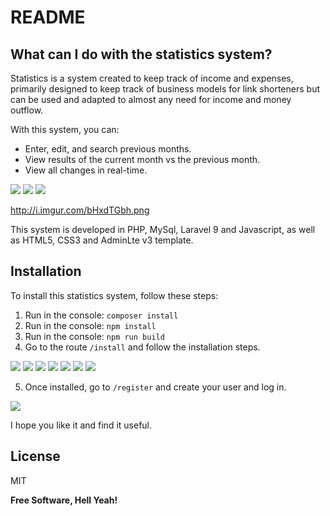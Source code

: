 # README

## What can I do with the statistics system?

Statistics is a system created to keep track of income and expenses, primarily designed to keep track of business models for link shorteners but can be used and adapted to almost any need for income and money outflow.

With this system, you can:
- Enter, edit, and search previous months.
- View results of the current month vs the previous month.
- View all changes in real-time.

![](https://i.imgur.com/vJ18i48h.png)
![](https://i.imgur.com/XxuFdE3h.png)
![](https://i.imgur.com/IOqKhGuh.png)

http://i.imgur.com/bHxdTGbh.png

This system is developed in PHP, MySql, Laravel 9 and Javascript, as well as HTML5, CSS3 and AdminLte v3 template.

## Installation

To install this statistics system, follow these steps:

1. Run in the console: `composer install`
2. Run in the console: `npm install`
3. Run in the console: `npm run build`
4. Go to the route `/install` and follow the installation steps.


![](https://i.imgur.com/bQSF0qx.png)
![](https://i.imgur.com/IHitNOe.png)
![](https://i.imgur.com/ykKDgHw.png)
![](https://i.imgur.com/mRIms7I.png)
![](https://i.imgur.com/AV1Lzu5.png)
![](https://i.imgur.com/uXfB502h.png)
![](https://i.imgur.com/TOl3lGeh.png)


5. Once installed, go to `/register` and create your user and log in.


![](https://i.imgur.com/L6WpJRW.png)


I hope you like it and find it useful.

## License

MIT

**Free Software, Hell Yeah!**


[//]: # (These are reference links used in the body of this note and get stripped out when the markdown processor does its job. There is no need to format nicely because it shouldn't be seen. Thanks SO - http://stackoverflow.com/questions/4823468/store-comments-in-markdown-syntax)

   [dill]: <https://github.com/joemccann/dillinger>
   [git-repo-url]: <https://github.com/joemccann/dillinger.git>
   [john gruber]: <http://daringfireball.net>
   [df1]: <http://daringfireball.net/projects/markdown/>
   [markdown-it]: <https://github.com/markdown-it/markdown-it>
   [Ace Editor]: <http://ace.ajax.org>
   [node.js]: <http://nodejs.org>
   [Twitter Bootstrap]: <http://twitter.github.com/bootstrap/>
   [jQuery]: <http://jquery.com>
   [@tjholowaychuk]: <http://twitter.com/tjholowaychuk>
   [express]: <http://expressjs.com>
   [AngularJS]: <http://angularjs.org>
   [Gulp]: <http://gulpjs.com>

   [PlDb]: <https://github.com/joemccann/dillinger/tree/master/plugins/dropbox/README.md>
   [PlGh]: <https://github.com/joemccann/dillinger/tree/master/plugins/github/README.md>
   [PlGd]: <https://github.com/joemccann/dillinger/tree/master/plugins/googledrive/README.md>
   [PlOd]: <https://github.com/joemccann/dillinger/tree/master/plugins/onedrive/README.md>
   [PlMe]: <https://github.com/joemccann/dillinger/tree/master/plugins/medium/README.md>
   [PlGa]: <https://github.com/RahulHP/dillinger/blob/master/plugins/googleanalytics/README.md>
